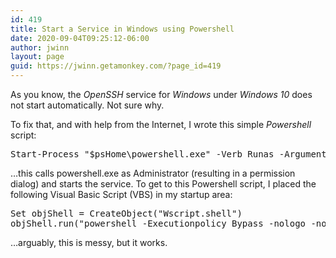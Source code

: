 ```yaml
---
id: 419
title: Start a Service in Windows using Powershell
date: 2020-09-04T09:25:12-06:00
author: jwinn
layout: page
guid: https://jwinn.getamonkey.com/?page_id=419
---
```

As you know, the _OpenSSH_ service for _Windows_ under _Windows 10_ does not start automatically. Not sure why.

To fix that, and with help from the Internet, I wrote this simple _Powershell_ script:

<pre class="EnlighterJSRAW" data-enlighter-language="generic" data-enlighter-theme="" data-enlighter-highlight="" data-enlighter-linenumbers="" data-enlighter-lineoffset="" data-enlighter-title="" data-enlighter-group="">Start-Process "$psHome\powershell.exe" -Verb Runas -ArgumentList '-command "Start-Service sshd"'</pre>

&#8230;this calls powershell.exe as Administrator (resulting in a permission dialog) and starts the service. To get to this Powershell script, I placed the following Visual Basic Script (VBS) in my startup area:

<pre class="EnlighterJSRAW" data-enlighter-language="generic" data-enlighter-theme="" data-enlighter-highlight="" data-enlighter-linenumbers="" data-enlighter-lineoffset="" data-enlighter-title="" data-enlighter-group="">Set objShell = CreateObject("Wscript.shell")
objShell.run("powershell -Executionpolicy Bypass -nologo -noninteractive -file C:\Users\jeffr\bin\StartService-sshd.ps1")</pre>

&#8230;arguably, this is messy, but it works.